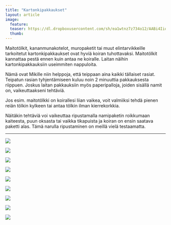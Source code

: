 ```yaml
---
title: "Kartonkipakkaukset"
layout: article
image:
  feature:
  teaser: https://dl.dropboxusercontent.com/sh/ea1wtnz7z734o12/AABi4IiqN2uiTM9P_-Wmvt0_a/aktivointi/kartonkipakkaukset/DSC25797-245px.jpg
  thumb:
---
```


Maitotölkit, kananmunakotelot, muropaketit tai muut elintarvikkeille tarkoitetut kartonkipakkaukset ovat hyviä koiran tuhottavaksi. Maitotölkit kannattaa pestä ennen kuin antaa ne koiralle. Laitan näihin kartonkipakkauksiin useimmiten nappuloita.

Nämä ovat Mikille niin helppoja, että teippaan aina kaikki tällaiset rasiat. Teipatun rasian tyhjentämiseen kuluu noin 2 minuuttia pakkauksesta riippuen. Joskus laitan pakkauksiin myös paperipalloja, joiden sisällä namit on, vaikeuttaakseni tehtäviä.

Jos esim. maitotölkki on koirallesi liian vaikea, voit valmiiksi tehdä pienen reiän tölkin kylkeen tai antaa tölkin ilman kierrekorkkia.

Näitäkin tehtäviä voi vaikeuttaa ripustamalla namipaketin roikkumaan kaiteesta, puun oksasta tai vaikka tikapuista ja koiran on ensin saatava paketti alas. Tämä narulla ripustaminen on meillä vielä testaamatta.

---

[![](https://dl.dropboxusercontent.com/sh/ea1wtnz7z734o12/AACzL65aQherZE6Rqizkw943a/aktivointi/kartonkipakkaukset/DSC25797_2-800px.jpg)](https://dl.dropboxusercontent.com/sh/ea1wtnz7z734o12/AAAVV04MpwdJDTHM5SMrSUT8a/aktivointi/kartonkipakkaukset/DSC25797_2.jpg)

[![](https://dl.dropboxusercontent.com/sh/ea1wtnz7z734o12/AABSYMpQwDgdI8cWDH4HEjCba/aktivointi/kartonkipakkaukset/DSC32143-800px.jpg)](https://dl.dropboxusercontent.com/sh/ea1wtnz7z734o12/AAAVQepLXtlKBEzFydMZmbRDa/aktivointi/kartonkipakkaukset/DSC32143.jpg)

[![](https://dl.dropboxusercontent.com/sh/ea1wtnz7z734o12/AADWN262J5QZOFtEOse9Wd_Na/aktivointi/kartonkipakkaukset/DS04409-800px.jpg)](https://dl.dropboxusercontent.com/sh/ea1wtnz7z734o12/AACPE02YXnYilpGSVwTPgnpza/aktivointi/kartonkipakkaukset/DS04409.jpg)

[![](https://dl.dropboxusercontent.com/sh/ea1wtnz7z734o12/AAC0RwZNgimKobSHF_jfMmawa/aktivointi/kartonkipakkaukset/DS04438-800px.jpg)](https://dl.dropboxusercontent.com/sh/ea1wtnz7z734o12/AAA9es0G8HdT66nwhzYaU-Rma/aktivointi/kartonkipakkaukset/DS04438.jpg)

[![](https://dl.dropboxusercontent.com/sh/ea1wtnz7z734o12/AADaNQ6HoXnZMEeaAziZF-JWa/aktivointi/kartonkipakkaukset/DSC42631-800px.jpg)](https://dl.dropboxusercontent.com/sh/ea1wtnz7z734o12/AAAe7kwqdObm85EqoOYiEv0ma/aktivointi/kartonkipakkaukset/DSC42631.jpg)

[![](https://dl.dropboxusercontent.com/sh/ea1wtnz7z734o12/AABs4t-S8We3IrSQYAVg91wha/aktivointi/kartonkipakkaukset/DSC33827-800px.jpg)](https://dl.dropboxusercontent.com/sh/ea1wtnz7z734o12/AAC6U3xIL_aIwkR6pFnXxUeQa/aktivointi/kartonkipakkaukset/DSC33827.jpg)

[![](https://dl.dropboxusercontent.com/sh/ea1wtnz7z734o12/AAAuSzjvx5TSGAtuVH86a0_Sa/aktivointi/kartonkipakkaukset/DSC56453-800px.jpg)](https://dl.dropboxusercontent.com/sh/ea1wtnz7z734o12/AADkWmREB6weO08F6Y1MF3GYa/aktivointi/kartonkipakkaukset/DSC56453.jpg)

[![](https://dl.dropboxusercontent.com/sh/ea1wtnz7z734o12/AACnVjEHWFjR5tp1VA7-qQTSa/aktivointi/kartonkipakkaukset/DSC56545-800px.jpg)](https://dl.dropboxusercontent.com/sh/ea1wtnz7z734o12/AACQfZV729wC9_OafzbW8KCca/aktivointi/kartonkipakkaukset/DSC56545.jpg)

[![](https://dl.dropboxusercontent.com/sh/ea1wtnz7z734o12/AABkH_kSPKySlKtnkKym8Gr-a/aktivointi/kartonkipakkaukset/DSC57932-800px.jpg)](https://dl.dropboxusercontent.com/sh/ea1wtnz7z734o12/AAC3kdwHCBglbc3u_rW6yWV0a/aktivointi/kartonkipakkaukset/DSC57932.jpg)
